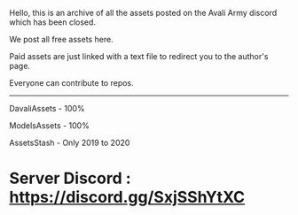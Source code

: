 Hello, this is an archive of all the assets posted on the Avali Army discord which has been closed.

We post all free assets here.

Paid assets are just linked with a text file to redirect you to the author's page.

Everyone can contribute to repos.


------------------------------------------------------------------------------

DavaliAssets - 100%

ModelsAssets - 100%

AssetsStash - Only 2019 to 2020

# Server Discord : https://discord.gg/SxjSShYtXC
